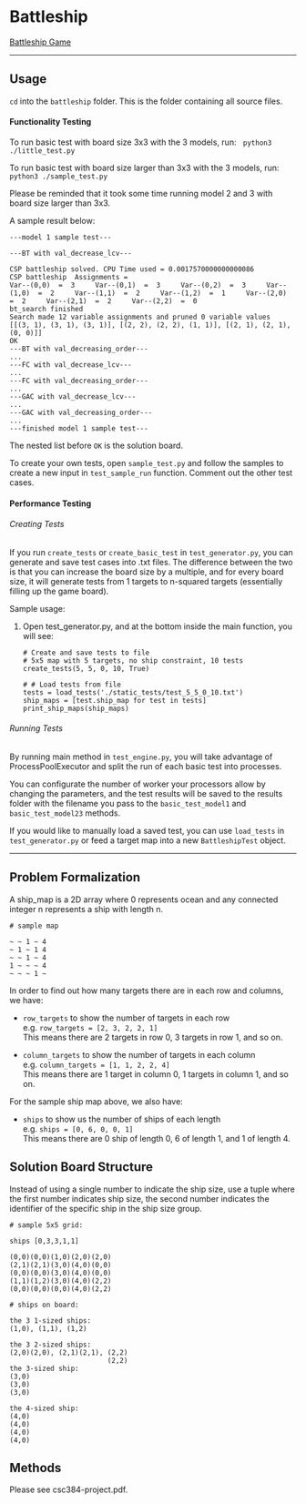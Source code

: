 # Battleship

[Battleship Game](https://en.wikipedia.org/wiki/Battleship_(game))

---
## Usage

`cd` into the `battleship` folder. This is the folder containing all source files.  

#### Functionality Testing

To run basic test with board size 3x3 with the 3 models, run:  
`python3 ./little_test.py`  

To run basic test with board size larger than 3x3 with the 3 models, run:  
`python3 ./sample_test.py`  

Please be reminded that it took some time running model 2 and 3 with board size larger than 3x3. 

A sample result below:

```
---model 1 sample test---

---BT with val_decrease_lcv---

CSP battleship solved. CPU Time used = 0.0017570000000000086
CSP battleship  Assignments = 
Var--(0,0)  =  3     Var--(0,1)  =  3     Var--(0,2)  =  3     Var--(1,0)  =  2     Var--(1,1)  =  2     Var--(1,2)  =  1     Var--(2,0)  =  2     Var--(2,1)  =  2     Var--(2,2)  =  0     
bt_search finished
Search made 12 variable assignments and pruned 0 variable values
[[(3, 1), (3, 1), (3, 1)], [(2, 2), (2, 2), (1, 1)], [(2, 1), (2, 1), (0, 0)]]
OK
---BT with val_decreasing_order---
...
---FC with val_decrease_lcv---
...
---FC with val_decreasing_order---
...
---GAC with val_decrease_lcv---
...
---GAC with val_decreasing_order---
...
---finished model 1 sample test---
```

The nested list before `OK` is the solution board.  

To create your own tests, open `sample_test.py` and follow the samples to create a new input in `test_sample_run` function. Comment out the other test cases.  

#### Performance Testing

###### Creating Tests

If you run `create_tests` or `create_basic_test` in `test_generator.py`, you can generate and save test cases into .txt files. The difference between the two is that you can increase the board size by a multiple, and for every board size, it will generate tests from 1 targets to n-squared targets (essentially filling up the game board).

Sample usage:

1. Open test_generator.py, and at the bottom inside the main function, you will see:
	
	```
	# Create and save tests to file
	# 5x5 map with 5 targets, no ship constraint, 10 tests
	create_tests(5, 5, 0, 10, True)

	# # Load tests from file
	tests = load_tests('./static_tests/test_5_5_0_10.txt')
	ship_maps = [test.ship_map for test in tests]
	print_ship_maps(ship_maps)
	```
	

###### Running Tests

By running main method in `test_engine.py`, you will take advantage of ProcessPoolExecutor and split the run of each basic test into processes.

You can configurate the number of worker your processors allow by changing the parameters, and the test results will be saved to the results folder with the filename you pass to the `basic_test_model1` and `basic_test_model23` methods.

If you would like to manually load a saved test, you can use `load_tests` in `test_generator.py` or feed a target map into a new `BattleshipTest` object.

---
## Problem Formalization

A ship_map is a 2D array where 0 represents ocean and any connected integer n represents a ship with length n.

```
# sample map 

~ ~ 1 ~ 4
~ 1 ~ 1 4
~ ~ 1 ~ 4
1 ~ ~ ~ 4
~ ~ ~ 1 ~
```

In order to find out how many targets there are in each row and columns, we have:
- `row_targets` to show the number of targets in each row   
	e.g. `row_targets = [2, 3, 2, 2, 1]`   
    This means there are 2 targets in row 0, 3 targets in row 1, and so on.

- `column_targets` to show the number of targets in each column  
    e.g. `column_targets = [1, 1, 2, 2, 4]`   
    This means there are 1 target in column 0, 1 targets in column 1, and so on.

For the sample ship map above, we also have:
- `ships` to show us the number of ships of each length   
    e.g. `ships = [0, 6, 0, 0, 1]`  
    This means there are 0 ship of length 0, 6 of length 1, and 1 of length 4.

## Solution Board Structure

Instead of using a single number to indicate the ship size, use a tuple where the first number indicates ship size, the second number indicates the identifier of the specific ship in the ship size group.

```
# sample 5x5 grid:

ships [0,3,3,1,1]

(0,0)(0,0)(1,0)(2,0)(2,0)
(2,1)(2,1)(3,0)(4,0)(0,0)
(0,0)(0,0)(3,0)(4,0)(0,0)
(1,1)(1,2)(3,0)(4,0)(2,2)
(0,0)(0,0)(0,0)(4,0)(2,2)

# ships on board:

the 3 1-sized ships:
(1,0), (1,1), (1,2)

the 3 2-sized ships:
(2,0)(2,0), (2,1)(2,1), (2,2)
                        (2,2)
the 3-sized ship:
(3,0)
(3,0)
(3,0)

the 4-sized ship:
(4,0)
(4,0)
(4,0)
(4,0)
```

## Methods

Please see csc384-project.pdf.
